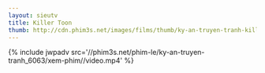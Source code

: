 ```yaml
---
layout: sieutv
title: Killer Toon
thumb: http://cdn.phim3s.net/images/films/thumb/ky-an-truyen-tranh-killer-toon-2013.jpg
---
```

{% include jwpadv src='//phim3s.net/phim-le/ky-an-truyen-tranh_6063/xem-phim//video.mp4' %}